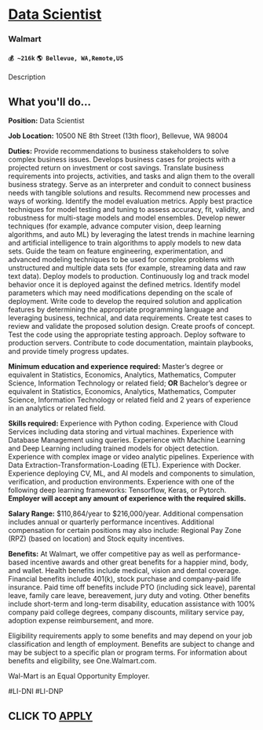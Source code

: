 # [Data Scientist](https://www.remotewlb.com/apply/data-scientist-89018)  
### Walmart  
#### `💰 ~216k` `🌎 Bellevue, WA,Remote,US`  

Description

## What you'll do...

 **Position:** Data Scientist

 **Job Location:** 10500 NE 8th Street (13th floor), Bellevue, WA 98004

 **Duties:** Provide recommendations to business stakeholders to solve complex business issues. Develops business cases for projects with a projected return on investment or cost savings. Translate business requirements into projects, activities, and tasks and align them to the overall business strategy. Serve as an interpreter and conduit to connect business needs with tangible solutions and results. Recommend new processes and ways of working. Identify the model evaluation metrics. Apply best practice techniques for model testing and tuning to assess accuracy, fit, validity, and robustness for multi-stage models and model ensembles. Develop newer techniques (for example, advance computer vision, deep learning algorithms, and auto ML) by leveraging the latest trends in machine learning and artificial intelligence to train algorithms to apply models to new data sets. Guide the team on feature engineering, experimentation, and advanced modeling techniques to be used for complex problems
with unstructured and multiple data sets (for example, streaming data and raw text data). Deploy models to production. Continuously log and track model behavior once it is deployed against the defined metrics. Identify model parameters which may need modifications depending on the scale of deployment. Write code to develop the required solution and application features by determining the appropriate programming language and leveraging business, technical, and data requirements. Create test cases to review and validate the proposed solution design. Create proofs of concept. Test the code using the appropriate testing approach. Deploy software to production servers. Contribute to code documentation, maintain playbooks, and provide timely progress updates.

 **Minimum education and experience required:** Master’s degree or equivalent in Statistics, Economics, Analytics, Mathematics, Computer Science, Information Technology or related field; **OR** Bachelor’s degree or equivalent in Statistics, Economics, Analytics, Mathematics, Computer Science, Information Technology or related field and 2 years of experience in an analytics or related field.

 **Skills required:** Experience with Python coding. Experience with Cloud Services including data storing and virtual machines. Experience with Database Management using queries. Experience with Machine Learning and Deep Learning including trained models for object detection. Experience with complex image or video analytic pipelines. Experience with Data Extraction-Transformation-Loading (ETL). Experience with Docker. Experience deploying CV, ML, and AI models and components to simulation, verification, and production environments. Experience with one of the following deep learning frameworks: Tensorflow, Keras, or Pytorch. **Employer will accept any amount of experience with the required skills.**

 **Salary Range:** $110,864/year to $216,000/year. Additional compensation includes annual or quarterly performance incentives. Additional compensation for certain positions may also include: Regional Pay Zone (RPZ) (based on location) and Stock equity incentives.

 **Benefits:** At Walmart, we offer competitive pay as well as performance-based incentive awards and other great benefits for a happier mind, body, and wallet. Health benefits include medical, vision and dental coverage. Financial benefits include 401(k), stock purchase and company-paid life insurance. Paid time off benefits include PTO (including sick leave), parental leave, family care leave, bereavement, jury duty and voting. Other benefits include short-term and long-term disability, education assistance with 100% company paid college degrees, company discounts, military service pay, adoption expense reimbursement, and more.

Eligibility requirements apply to some benefits and may depend on your job classification and length of employment. Benefits are subject to change and may be subject to a specific plan or program terms. For information about benefits and eligibility, see One.Walmart.com.

Wal-Mart is an Equal Opportunity Employer.

#LI-DNI #LI-DNP

  
## CLICK TO [APPLY](https://www.remotewlb.com/apply/data-scientist-89018)

